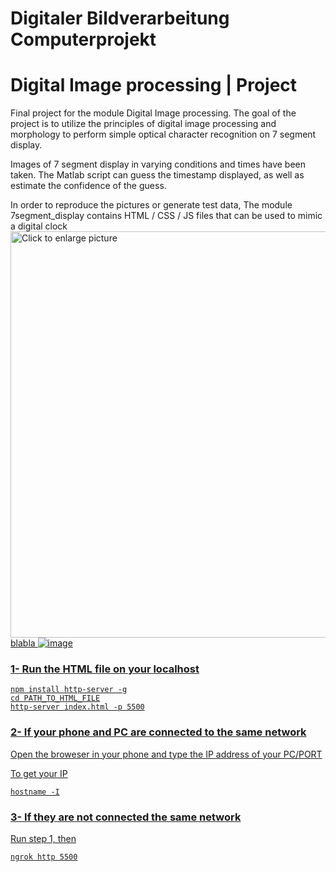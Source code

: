# Digitaler Bildverarbeitung Computerprojekt
# Digital Image processing | Project

Final project for the module Digital Image processing. The goal of the project is to utilize the principles of digital image processing and morphology to perform simple optical character recognition on 7 segment display.

Images of 7 segment display in varying conditions and times have been taken. The Matlab script can guess the timestamp displayed, as well as estimate the confidence of the guess.

In order to reproduce the pictures or generate test data, The module 7segment_display contains HTML / CSS / JS files that can be used to mimic a digital clock
<a href="https://drive.google.com/uc?export=view&id=1AMuOtIBFbDgQAMLHeophIuE3BpKihxv7"><img src="https://drive.google.com/uc?export=view&id=1AMuOtIBFbDgQAMLHeophIuE3BpKihxv7" style="width: 650px; max-width: 100%; height: auto" title="Click to enlarge picture" />
  blabla
![image](https://drive.google.com/uc?export=view&id=1AMuOtIBFbDgQAMLHeophIuE3BpKihxv7)
### 1- Run the HTML file on your localhost

```console
npm install http-server -g
cd PATH_TO_HTML_FILE
http-server index.html -p 5500
``` 

### 2- If your phone and PC are connected to the same network
Open the broweser in your phone and type the IP address of your PC/PORT

To get your IP

```console
hostname -I
``` 

### 3- If they are not connected the same network 
Run step 1, then 

```console
ngrok http 5500
``` 


